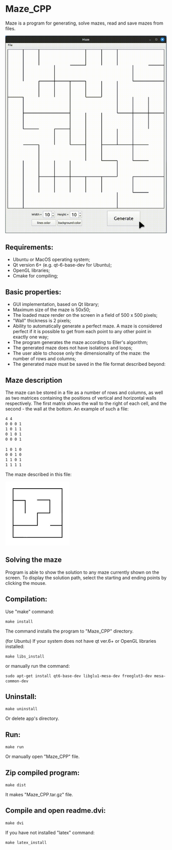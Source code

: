 # Maze_CPP

Maze is a program for generating, solve mazes, read and save mazes from files.

![](https://github.com/Apsaraconda/Maze_CPP/blob/main/assets/preview.gif)

## Requirements:
- Ubuntu or MacOS operating system;
- Qt version 6+ (e.g. qt-6-base-dev for Ubuntu);
- OpenGL libraries;
- Cmake for compiling;

## Basic properties:
- GUI implementation, based on Qt library;
- Maximum size of the maze is 50x50;
- The loaded maze render on the screen in a field of 500 x 500 pixels;
- "Wall" thickness is 2 pixels;
- Ability to automatically generate a perfect maze. A maze is considered perfect if it is possible to get from each point to any other point in exactly one way;
- The program generates the maze according to Eller's algorithm;
- The generated maze does not have isolations and loops;
- The user able to choose only the dimensionality of the maze: the number of rows and columns;
- The generated maze must be saved in the file format described beyond:
  
## Maze description
The maze can be stored in a file as a number of rows and columns, as well as two matrices containing the positions of vertical and horizontal walls respectively.
The first matrix shows the wall to the right of each cell, and the second - the wall at the bottom.
An example of such a file:
```
4 4
0 0 0 1
1 0 1 1
0 1 0 1
0 0 0 1

1 0 1 0
0 0 1 0
1 1 0 1
1 1 1 1
```
The maze described in this file:

![alt-текст](https://github.com/Apsaraconda/Maze_CPP/raw/main/assets/maze4.jpg "Example maze")

## Solving the maze
Program is able to show the solution to any maze currently shown on the screen. To display the solution path, select the starting and ending points by clicking the mouse.

## Compilation:

Use "make" command:
```
make install
```
The command installs the program to "Maze_CPP" directory.

(for Ubuntu) If your system does not have qt ver.6+ or OpenGL libraries installed:
```
make libs_install
```
or manually run the command:
```
sudo apt-get install qt6-base-dev libglu1-mesa-dev freeglut3-dev mesa-common-dev
```
## Uninstall:
```
make uninstall
```
Or delete app's directory.

## Run:
```
make run
```
Or manually open "Maze_CPP" file.

## Zip compiled program:
```
make dist
```
It makes "Maze_CPP.tar.gz" file.

## Compile and open readme.dvi:
```
make dvi
```
If you have not installed "latex" command:
```
make latex_install
```
